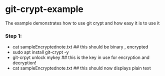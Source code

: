 # git-crypt-example
The example demonstrates how to use git crypt and how easy it is to use it 
### Step 1:
* cat sampleEncryptednote.txt ## this should be binary , encrypted
* sudo apt install git-crypt -y
* git-crpyt unlock mykey ## this is the key in use for encryption and decryption!
* cat sampleEncryptednote.txt ## this should now displays plain text
